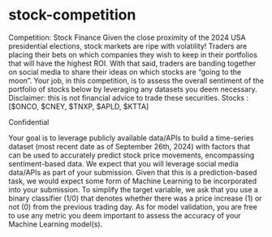 # stock-competition

Competition: Stock Finance
Given the close proximity of the 2024 USA presidential elections, stock markets are
ripe with volatility! Traders are placing their bets on which companies they wish to keep in
their portfolios that will have the highest ROI. With that said, traders are banding together
on social media to share their ideas on which stocks are “going to the moon”. Your job, in
this competition, is to assess the overall sentiment of the portfolio of stocks below by
leveraging any datasets you deem necessary. Disclaimer: this is not financial advice to
trade these securities.
Stocks : [$ONCO, $CNEY, $TNXP, $APLD, $KTTA]

Confidential

Your goal is to leverage publicly available data/APIs to build a time-series dataset (most
recent date as of September 26th, 2024) with factors that can be used to accurately predict
stock price movements, encompassing sentiment-based data. We expect that you will
leverage social media data/APIs as part of your submission.
Given that this is a prediction-based task, we would expect some form of Machine Learning
to be incorporated into your submission. To simplify the target variable, we ask that you
use a binary classifier (1/0) that denotes whether there was a price increase (1) or not (0)
from the previous trading day. As for model validation, you are free to use any metric you
deem important to assess the accuracy of your Machine Learning model(s).
